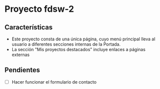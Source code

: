 # Proyecto fdsw-2
## Características
* Este proyecto consta de una única página, cuyo menú principal lleva al usuario a diferentes secciones internas de la Portada.
* La sección "Mis proyectos destacados" incluye enlaces a páginas externas

## Pendientes
- [ ] Hacer funcionar el formulario de contacto